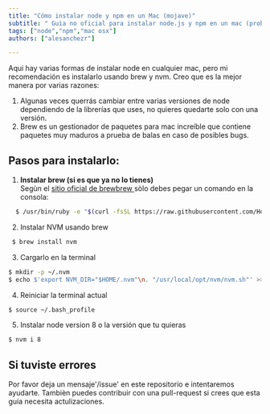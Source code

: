```yaml
---
title: "Cómo instalar node y npm en un Mac (mojave)"
subtitle: " Guìa no oficial para instalar node.js y npm en un mac (probada con versiòn MacOS mojave)"
tags: ["node","npm","mac osx"]
authors: ["alesanchezr"]

---
```


Aqui hay varias formas de instalar node en cualquier mac, pero mi recomendación es instalarlo usando brew y nvm.
Creo que es la mejor manera por varias razones:

  1. Algunas veces querrás cambiar entre varias versiones de node dependiendo de la librerías que uses, no quieres quedarte solo con una versión.
  2. Brew es un gestionador de paquetes para mac increíble que contiene paquetes muy maduros a prueba de balas en caso de posibles bugs.
  
## Pasos para instalarlo:

  1. **Instalar brew (si es que ya no lo tienes)**  
  Segùn el [sitio oficial de brewbrew
  ](https://brew.sh/) sòlo debes pegar un comando en la consola: 
  ```sh
    $ /usr/bin/ruby -e "$(curl -fsSL https://raw.githubusercontent.com/Homebrew/install/master/install)"
  ```
  
  2. Instalar NVM usando brew
  
  ```sh
   $ brew install nvm
  ```
  
  3. Cargarlo en la terminal
  
  ```sh
  $ mkdir -p ~/.nvm
  $ echo $'export NVM_DIR="$HOME/.nvm"\n. "/usr/local/opt/nvm/nvm.sh"' >> ~/.bash_profile
  ```
  4. Reiniciar la terminal actual
  ```sh
  $ source ~/.bash_profile
  ```
  
  5. Instalar node version 8 o la versión que tu quieras
  ```sh
  $ nvm i 8
  ```
  
 ## Si tuviste errores
 
 Por favor deja un mensaje'/issue' en este repositorio e intentaremos ayudarte. Tambièn puedes contribuir con una pull-request si crees que esta guía necesita actulizaciones.